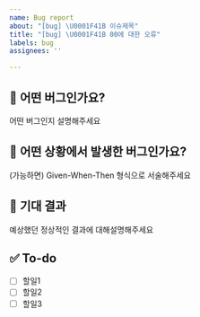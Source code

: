 ```yaml
---
name: Bug report
about: "[bug] \U0001F41B 이슈제목"
title: "[bug] \U0001F41B 00에 대한 오류"
labels: bug
assignees: ''

---
```


## 🔎 어떤 버그인가요?
어떤 버그인지 설명해주세요

## 📝 어떤 상황에서 발생한 버그인가요?
(가능하면) Given-When-Then 형식으로 서술해주세요

## 🧪 기대 결과
예상했던 정상적인 결과에 대해설명해주세요

## ✅ To-do
- [ ] 할일1
- [ ] 할일2
- [ ] 할일3
